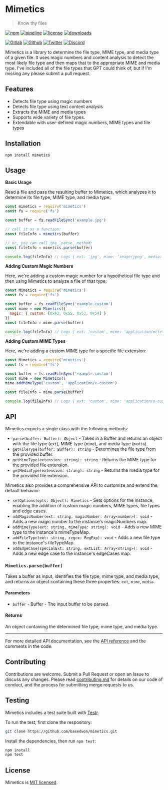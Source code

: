 # Mimetics

> Know thy files

[![npm](https://img.shields.io/npm/v/mimetics?style=flat&logo=npm)](https://www.npmjs.com/package/mimetics)
[![pipeline](https://gitlab.com/basedwon/mimetics/badges/master/pipeline.svg)](https://gitlab.com/basedwon/mimetics/-/pipelines)
[![license](https://img.shields.io/npm/l/mimetics)](https://gitlab.com/basedwon/mimetics/-/blob/master/LICENSE)
[![downloads](https://img.shields.io/npm/dw/mimetics)](https://www.npmjs.com/package/mimetics) 

[![Gitlab](https://img.shields.io/badge/Gitlab%20-%20?logo=gitlab&color=%23383a40)](https://gitlab.com/basedwon/mimetics)
[![Github](https://img.shields.io/badge/Github%20-%20?logo=github&color=%23383a40)](https://github.com/basedwon/mimetics)
[![Twitter](https://img.shields.io/badge/@basdwon%20-%20?logo=twitter&color=%23383a40)](https://twitter.com/basdwon)
[![Discord](https://img.shields.io/badge/Basedwon%20-%20?logo=discord&color=%23383a40)](https://discordapp.com/users/basedwon)

Mimetics is a library to determine the file type, MIME type, and media type of a given file. It uses magic numbers and content analysis to detect the most likely file type and then maps that to the appropriate MIME and media type. I've included all of the file types that GPT could think of, but if I'm missing any please submit a pull request.

## Features

+ Detects file type using magic numbers
+ Detects file type using text content analysis
+ Extracts the MIME and media types
+ Supports wide variety of file types.
+ Extendable with user-defined magic numbers, MIME types and file types

## Installation

```
npm install mimetics
```

## Usage

**Basic Usage**

Read a file and pass the resulting buffer to Mimetics, which analyzes it to determine its file type, MIME type, and media type:

```js
const mimetics = require('mimetics')
const fs = require('fs')

const buffer = fs.readFileSync('example.jpg')

// call it as a function:
const fileInfo = mimetics(buffer)

// or, you can call the `parse` method:
const fileInfo = mimetics.parse(buffer)

console.log(fileInfo) // Logs { ext: 'jpg', mime: 'image/jpeg', media: 'image' }
```

**Adding Custom Magic Numbers**

Here, we're adding a custom magic number for a hypothetical file type and then using Mimetics to analyze a file of that type:

```js
const Mimetics = require('mimetics')
const fs = require('fs')

const buffer = fs.readFileSync('example.custom')
const mime = new Mimetics({
  magic: { custom: [0x43, 0x55, 0x53, 0x54] }
})
const fileInfo = mime.parse(buffer)

console.log(fileInfo) // Logs { ext: 'custom', mime: 'application/octet-stream', media: 'application' }
```

**Adding Custom MIME Types**

Here, we're adding a custom MIME type for a specific file extension:

```js
const Mimetics = require('mimetics')
const fs = require('fs')

const buffer = fs.readFileSync('example.custom')
const mime = new Mimetics()
mime.addMimeType('custom', 'application/x-custom')

const fileInfo = mime.parse(buffer)

console.log(fileInfo) // Logs { ext: 'custom', mime: 'application/x-custom', media: 'application' }
```

## API

Mimetics exports a single class with the following methods:

- `parse(buffer: Buffer): Object` - Takes in a Buffer and returns an object with the file type (`ext`), MIME type (`mime`), and media type (`media`).
- `getFileType(buffer: Buffer): string` - Determines the file type from the provided buffer.
- `getMimeType(extension: string): string` - Returns the MIME type for the provided file extension.
- `getMediaType(extension: string): string` - Returns the media type for the provided file extension.

Mimetics also provides a comprehensive API to customize and extend the default behavior:

- `setOptions(opts: Object): Mimetics` - Sets options for the instance, enabling the addition of custom magic numbers, MIME types, file types and edge cases.
- `addMagicNumber(ext: string, magicNumber: Array<number>): void` - Adds a new magic number to the instance's magicNumbers map.
- `addMimeType(ext: string, mimeType: string): void` - Adds a new MIME type to the instance's mimeTypeMap.
- `addFileType(ext: string, regex: RegExp): void` - Adds a new file type to the instance's fileTypeMap.
- `addEdgeCase(specialExt: string, extList: Array<string>): void` - Adds a new edge case to the instance's edgeCases map.

### `Mimetics.parse(buffer)`

Takes a buffer as input, identifies the file type, mime type, and media type, and returns an object containing these three properties: `ext`, `mime`, `media`.

#### Parameters
- `buffer` - Buffer - The input buffer to be parsed.

#### Returns
An object containing the determined file type, mime type, and media type.

---

For more detailed API documentation, see the [API reference](docs/api.md) and the comments in the code.

## Contributing

Contributions are welcome. Submit a Pull Request or open an Issue to discuss any changes. Please read [contributing.md](docs/contributing.md) for details on our code of conduct, and the process for submitting merge requests to us.

## Testing

Mimetics includes a test suite built with [Testr](https://npmjs.com/package/@basd/testr).

To run the test, first clone the respository:

```sh
git clone https://github.com/basedwon/mimetics.git
```

Install the dependencies, then run `npm test`:

```bash
npm install
npm test
```

## License

Mimetics is [MIT licensed](./LICENSE).

